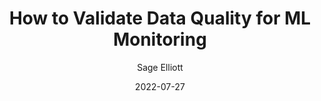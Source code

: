 ---
layout: post
title:  "How to Validate Data Quality for ML Monitoring"
link: https://whylabs.ai/blog/posts/how-to-validate-data-quality-for-ml-monitoring
date:   2022-07-27
categories: post
tags: MLOps Data-Logging ML-Monitoring
author: Sage Elliott
img: img\blog_covers\drift_detect_whylabs.png
published: true
---